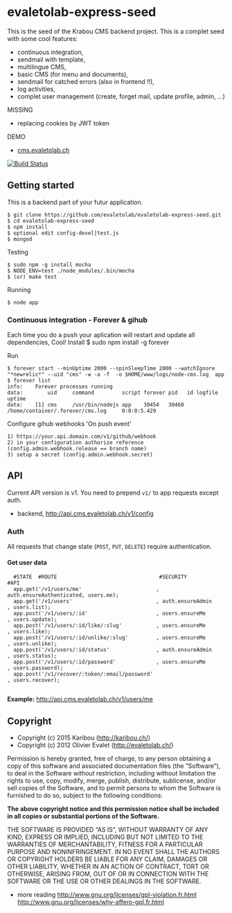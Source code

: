 # evaletolab-express-seed
This is the seed of the Krabou CMS backend project. This is a complet seed with some cool features:
* continuous integration,
* sendmail with template,
* multilingue CMS,
* basic CMS (for menu and documents),
* sendmail for catched errors (also in frontend !!),
* log activities,
* complet user management (create, forget mail, update profile, admin, ...)

MISSING
* replacing cookies by JWT token

DEMO
* [cms.evaletolab.ch](http://cms.evaletolab.ch)

[![Build Status](https://travis-ci.org/evaletolab/evaletolab-express-seed.svg?branch=master)](https://travis-ci.org/evaletolab/evaletolab-express-seed)

## Getting started
This is a backend part of your futur application.

    $ git clone https://github.com/evaletolab/evaletolab-express-seed.git
    $ cd evaletolab-express-seed
    $ npm install
    $ optional edit config-devel|test.js
    $ mongod
    
Testing

    $ sudo npm -g install mocha
    $ NODE_ENV=test ./node_modules/.bin/mocha
    $ (or) make test

Running    

    $ node app

### Continuous integration - Forever & gihub
Each time you do a push your aplication will restart and update all dependencies, Cool!
Install
    $ sudo npm install -g forever

Run

    $ forever start --minUptime 2000 --spinSleepTime 2000 --watchIgnore "*newrelic*" --uid "cms" -w -a -f  -o $HOME/www/logs/node-cms.log  app    
    $ forever list
    info:    Forever processes running
    data:        uid     command         script forever pid   id logfile                            uptime       
    data:    [1] cms     /usr/bin/nodejs app    30454   30460    /home/container/.forever/cms.log     0:0:0:5.429 

Configure gihub webhooks 'On push event'

    1) https://your.api.domain.com/v1/github/webhook    
    2) in your configuration authorize reference (config.admin.webhook.release == branch name)
    3) setup a secret (config.admin.webhook.secret)

## API
Current API version is v1. You need to prepend `v1/` to app requests except auth.

* backend, http://api.cms.evaletolab.ch/v1/config 

### Auth
All requests that change state (`POST`, `PUT`, `DELETE`) require authentication.

#### Get user data
```
  #STATE  #ROUTE                                 #SECURITY                 #API
  app.get('/v1/users/me'                        , auth.ensureAuthenticated, users.me);
  app.get('/v1/users'                           , auth.ensureAdmin        , users.list);
  app.post('/v1/users/:id'                      , users.ensureMe          , users.update);
  app.post('/v1/users/:id/like/:slug'           , users.ensureMe          , users.like);
  app.post('/v1/users/:id/unlike/:slug'         , users.ensureMe          , users.unlike);
  app.post('/v1/users/:id/status'               , auth.ensureAdmin        , users.status);
  app.post('/v1/users/:id/password'             , users.ensureMe          , users.password);
  app.post('/v1/recover/:token/:email/password'                           , users.recover);
  
```
**Example:** http://api.cms.evaletolab.ch/v1/users/me



## Copyright 
* Copyright (c) 2015 Karibou (http://karibou.ch/)
* Copyright (c) 2012 Olivier Evalet (http://evaletolab.ch/)


Permission is hereby granted, free of charge, to any person obtaining a copy of this software and associated documentation files (the “Software”), to deal in the Software without restriction, including without limitation the rights to use, copy, modify, merge, publish, distribute, sublicense, and/or sell copies of the Software, and to permit persons to whom the Software is furnished to do so, subject to the following conditions:

**The above copyright notice and this permission notice shall be included in all copies or substantial portions of the Software.**


THE SOFTWARE IS PROVIDED “AS IS”, WITHOUT WARRANTY OF ANY KIND, EXPRESS OR
IMPLIED, INCLUDING BUT NOT LIMITED TO THE WARRANTIES OF MERCHANTABILITY,
FITNESS FOR A PARTICULAR PURPOSE AND NONINFRINGEMENT. IN NO EVENT SHALL THE
AUTHORS OR COPYRIGHT HOLDERS BE LIABLE FOR ANY CLAIM, DAMAGES OR OTHER
LIABILITY, WHETHER IN AN ACTION OF CONTRACT, TORT OR OTHERWISE, ARISING FROM,
OUT OF OR IN CONNECTION WITH THE SOFTWARE OR THE USE OR OTHER DEALINGS IN
THE SOFTWARE.

* more reading http://www.gnu.org/licenses/gpl-violation.fr.html http://www.gnu.org/licenses/why-affero-gpl.fr.html
